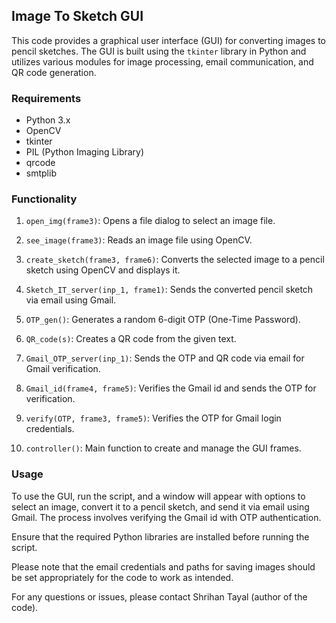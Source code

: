 ## Image To Sketch GUI

This code provides a graphical user interface (GUI) for converting images to pencil sketches. The GUI is built using the `tkinter` library in Python and utilizes various modules for image processing, email communication, and QR code generation.

### Requirements

- Python 3.x
- OpenCV
- tkinter
- PIL (Python Imaging Library)
- qrcode
- smtplib

### Functionality

1. `open_img(frame3)`: Opens a file dialog to select an image file.

2. `see_image(frame3)`: Reads an image file using OpenCV.

3. `create_sketch(frame3, frame6)`: Converts the selected image to a pencil sketch using OpenCV and displays it.

4. `Sketch_IT_server(inp_1, frame1)`: Sends the converted pencil sketch via email using Gmail.

5. `OTP_gen()`: Generates a random 6-digit OTP (One-Time Password).

6. `QR_code(s)`: Creates a QR code from the given text.

7. `Gmail_OTP_server(inp_1)`: Sends the OTP and QR code via email for Gmail verification.

8. `Gmail_id(frame4, frame5)`: Verifies the Gmail id and sends the OTP for verification.

9. `verify(OTP, frame3, frame5)`: Verifies the OTP for Gmail login credentials.

10. `controller()`: Main function to create and manage the GUI frames.

### Usage

To use the GUI, run the script, and a window will appear with options to select an image, convert it to a pencil sketch, and send it via email using Gmail. The process involves verifying the Gmail id with OTP authentication.

Ensure that the required Python libraries are installed before running the script.

Please note that the email credentials and paths for saving images should be set appropriately for the code to work as intended.

For any questions or issues, please contact Shrihan Tayal (author of the code).
